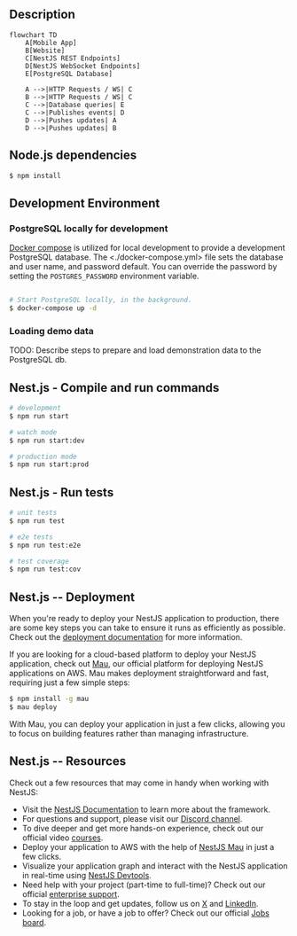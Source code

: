 ## Description

```mermaid
flowchart TD
    A[Mobile App]
    B[Website]
    C[NestJS REST Endpoints]
    D[NestJS WebSocket Endpoints]
    E[PostgreSQL Database]

    A -->|HTTP Requests / WS| C
    B -->|HTTP Requests / WS| C
    C -->|Database queries| E
    C -->|Publishes events| D
    D -->|Pushes updates| A
    D -->|Pushes updates| B
```

## Node.js dependencies

```bash
$ npm install
```

## Development Environment

### PostgreSQL locally for development

[Docker compose](https://docs.docker.com/compose/) is utilized for local development to provide a development PostgreSQL database. The <./docker-compose.yml> file sets the database and user name, and password default. You can override the password by setting the `POSTGRES_PASSWORD` environment variable.

```bash

# Start PostgreSQL locally, in the background.
$ docker-compose up -d
```

### Loading demo data

TODO: Describe steps to prepare and load demonstration data to the PostgreSQL db.

## Nest.js - Compile and run commands

```bash
# development
$ npm run start

# watch mode
$ npm run start:dev

# production mode
$ npm run start:prod
```

## Nest.js - Run tests

```bash
# unit tests
$ npm run test

# e2e tests
$ npm run test:e2e

# test coverage
$ npm run test:cov
```

## Nest.js -- Deployment

When you're ready to deploy your NestJS application to production, there are some key steps you can take to ensure it runs as efficiently as possible. Check out the [deployment documentation](https://docs.nestjs.com/deployment) for more information.

If you are looking for a cloud-based platform to deploy your NestJS application, check out [Mau](https://mau.nestjs.com), our official platform for deploying NestJS applications on AWS. Mau makes deployment straightforward and fast, requiring just a few simple steps:

```bash
$ npm install -g mau
$ mau deploy
```

With Mau, you can deploy your application in just a few clicks, allowing you to focus on building features rather than managing infrastructure.

## Nest.js -- Resources

Check out a few resources that may come in handy when working with NestJS:

- Visit the [NestJS Documentation](https://docs.nestjs.com) to learn more about the framework.
- For questions and support, please visit our [Discord channel](https://discord.gg/G7Qnnhy).
- To dive deeper and get more hands-on experience, check out our official video [courses](https://courses.nestjs.com/).
- Deploy your application to AWS with the help of [NestJS Mau](https://mau.nestjs.com) in just a few clicks.
- Visualize your application graph and interact with the NestJS application in real-time using [NestJS Devtools](https://devtools.nestjs.com).
- Need help with your project (part-time to full-time)? Check out our official [enterprise support](https://enterprise.nestjs.com).
- To stay in the loop and get updates, follow us on [X](https://x.com/nestframework) and [LinkedIn](https://linkedin.com/company/nestjs).
- Looking for a job, or have a job to offer? Check out our official [Jobs board](https://jobs.nestjs.com).

